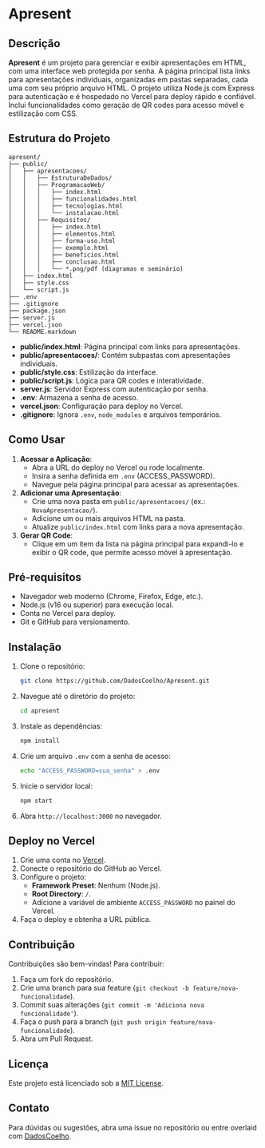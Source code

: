 # Apresent

## Descrição
**Apresent** é um projeto para gerenciar e exibir apresentações em HTML, com uma interface web protegida por senha. A página principal lista links para apresentações individuais, organizadas em pastas separadas, cada uma com seu próprio arquivo HTML. O projeto utiliza Node.js com Express para autenticação e é hospedado no Vercel para deploy rápido e confiável. Inclui funcionalidades como geração de QR codes para acesso móvel e estilização com CSS.

## Estrutura do Projeto
```
apresent/
├── public/
│   ├── apresentacoes/
│   │   ├── EstruturaDeDados/
│   │   ├── ProgramacaoWeb/
│   │   │   ├── index.html
│   │   │   ├── funcionalidades.html
│   │   │   ├── tecnologias.html
│   │   │   └── instalacao.html
│   │   ├── Requisitos/
│   │   │   ├── index.html
│   │   │   ├── elementos.html
│   │   │   ├── forma-uso.html
│   │   │   ├── exemplo.html
│   │   │   ├── beneficios.html
│   │   │   ├── conclusao.html
│   │   │   └── *.png/pdf (diagramas e seminário)
│   ├── index.html
│   ├── style.css
│   └── script.js
├── .env
├── .gitignore
├── package.json
├── server.js
├── vercel.json
└── README.markdown
```

- **public/index.html**: Página principal com links para apresentações.
- **public/apresentacoes/**: Contém subpastas com apresentações individuais.
- **public/style.css**: Estilização da interface.
- **public/script.js**: Lógica para QR codes e interatividade.
- **server.js**: Servidor Express com autenticação por senha.
- **.env**: Armazena a senha de acesso.
- **vercel.json**: Configuração para deploy no Vercel.
- **.gitignore**: Ignora `.env`, `node_modules` e arquivos temporários.

## Como Usar
1. **Acessar a Aplicação**:
   - Abra a URL do deploy no Vercel ou rode localmente.
   - Insira a senha definida em `.env` (ACCESS_PASSWORD).
   - Navegue pela página principal para acessar as apresentações.
2. **Adicionar uma Apresentação**:
   - Crie uma nova pasta em `public/apresentacoes/` (ex.: `NovaApresentacao/`).
   - Adicione um ou mais arquivos HTML na pasta.
   - Atualize `public/index.html` com links para a nova apresentação.
3. **Gerar QR Code**:
   - Clique em um item da lista na página principal para expandi-lo e exibir o QR code, que permite acesso móvel à apresentação.

## Pré-requisitos
- Navegador web moderno (Chrome, Firefox, Edge, etc.).
- Node.js (v16 ou superior) para execução local.
- Conta no Vercel para deploy.
- Git e GitHub para versionamento.

## Instalação
1. Clone o repositório:
   ```bash
   git clone https://github.com/DadosCoelho/Apresent.git
   ```
2. Navegue até o diretório do projeto:
   ```bash
   cd apresent
   ```
3. Instale as dependências:
   ```bash
   npm install
   ```
4. Crie um arquivo `.env` com a senha de acesso:
   ```bash
   echo "ACCESS_PASSWORD=sua_senha" > .env
   ```
5. Inicie o servidor local:
   ```bash
   npm start
   ```
6. Abra `http://localhost:3000` no navegador.

## Deploy no Vercel
1. Crie uma conta no [Vercel](https://vercel.com/).
2. Conecte o repositório do GitHub ao Vercel.
3. Configure o projeto:
   - **Framework Preset**: Nenhum (Node.js).
   - **Root Directory**: `/`.
   - Adicione a variável de ambiente `ACCESS_PASSWORD` no painel do Vercel.
4. Faça o deploy e obtenha a URL pública.

## Contribuição
Contribuições são bem-vindas! Para contribuir:
1. Faça um fork do repositório.
2. Crie uma branch para sua feature (`git checkout -b feature/nova-funcionalidade`).
3. Commit suas alterações (`git commit -m 'Adiciona nova funcionalidade'`).
4. Faça o push para a branch (`git push origin feature/nova-funcionalidade`).
5. Abra um Pull Request.

## Licença
Este projeto está licenciado sob a [MIT License](LICENSE).

## Contato
Para dúvidas ou sugestões, abra uma issue no repositório ou entre overlaid com [DadosCoelho](https://github.com/DadosCoelho).